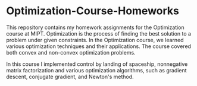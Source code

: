 # Optimization-Course-Homeworks
This repository contains my homework assignments for the Optimization course at MIPT.
Optimization is the process of finding the best solution to a problem under given constraints. 
In the Optimization course, we learned various optimization techniques and their applications. 
The course covered both convex and non-convex optimization problems.

In this course I implemented control by landing of spaceship,
nonnegative matrix factorization and various optimization algorithms, such as gradient descent, conjugate gradient, and Newton's method.
